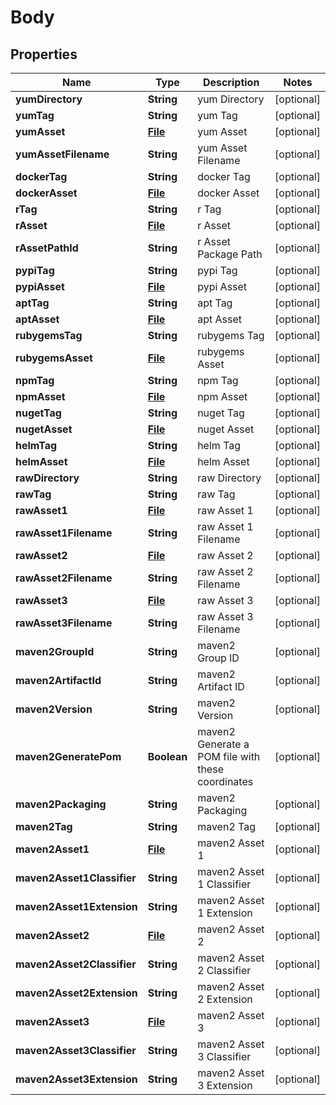 # Body

## Properties
Name | Type | Description | Notes
------------ | ------------- | ------------- | -------------
**yumDirectory** | **String** | yum Directory |  [optional]
**yumTag** | **String** | yum Tag |  [optional]
**yumAsset** | [**File**](File.md) | yum Asset  |  [optional]
**yumAssetFilename** | **String** | yum Asset  Filename |  [optional]
**dockerTag** | **String** | docker Tag |  [optional]
**dockerAsset** | [**File**](File.md) | docker Asset  |  [optional]
**rTag** | **String** | r Tag |  [optional]
**rAsset** | [**File**](File.md) | r Asset  |  [optional]
**rAssetPathId** | **String** | r Asset  Package Path |  [optional]
**pypiTag** | **String** | pypi Tag |  [optional]
**pypiAsset** | [**File**](File.md) | pypi Asset  |  [optional]
**aptTag** | **String** | apt Tag |  [optional]
**aptAsset** | [**File**](File.md) | apt Asset  |  [optional]
**rubygemsTag** | **String** | rubygems Tag |  [optional]
**rubygemsAsset** | [**File**](File.md) | rubygems Asset  |  [optional]
**npmTag** | **String** | npm Tag |  [optional]
**npmAsset** | [**File**](File.md) | npm Asset  |  [optional]
**nugetTag** | **String** | nuget Tag |  [optional]
**nugetAsset** | [**File**](File.md) | nuget Asset  |  [optional]
**helmTag** | **String** | helm Tag |  [optional]
**helmAsset** | [**File**](File.md) | helm Asset  |  [optional]
**rawDirectory** | **String** | raw Directory |  [optional]
**rawTag** | **String** | raw Tag |  [optional]
**rawAsset1** | [**File**](File.md) | raw Asset 1 |  [optional]
**rawAsset1Filename** | **String** | raw Asset 1 Filename |  [optional]
**rawAsset2** | [**File**](File.md) | raw Asset 2 |  [optional]
**rawAsset2Filename** | **String** | raw Asset 2 Filename |  [optional]
**rawAsset3** | [**File**](File.md) | raw Asset 3 |  [optional]
**rawAsset3Filename** | **String** | raw Asset 3 Filename |  [optional]
**maven2GroupId** | **String** | maven2 Group ID |  [optional]
**maven2ArtifactId** | **String** | maven2 Artifact ID |  [optional]
**maven2Version** | **String** | maven2 Version |  [optional]
**maven2GeneratePom** | **Boolean** | maven2 Generate a POM file with these coordinates |  [optional]
**maven2Packaging** | **String** | maven2 Packaging |  [optional]
**maven2Tag** | **String** | maven2 Tag |  [optional]
**maven2Asset1** | [**File**](File.md) | maven2 Asset 1 |  [optional]
**maven2Asset1Classifier** | **String** | maven2 Asset 1 Classifier |  [optional]
**maven2Asset1Extension** | **String** | maven2 Asset 1 Extension |  [optional]
**maven2Asset2** | [**File**](File.md) | maven2 Asset 2 |  [optional]
**maven2Asset2Classifier** | **String** | maven2 Asset 2 Classifier |  [optional]
**maven2Asset2Extension** | **String** | maven2 Asset 2 Extension |  [optional]
**maven2Asset3** | [**File**](File.md) | maven2 Asset 3 |  [optional]
**maven2Asset3Classifier** | **String** | maven2 Asset 3 Classifier |  [optional]
**maven2Asset3Extension** | **String** | maven2 Asset 3 Extension |  [optional]
